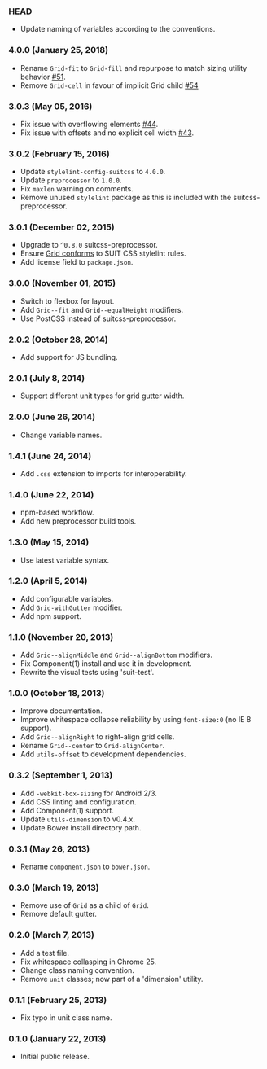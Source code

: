 ### HEAD

* Update naming of variables according to the conventions.

### 4.0.0 (January 25, 2018)

* Rename `Grid-fit` to `Grid-fill` and repurpose to match sizing utility behavior [#51](https://github.com/suitcss/components-grid/issues/51).
* Remove `Grid-cell` in favour of implicit Grid child [#54](https://github.com/suitcss/components-grid/pull/54)

### 3.0.3 (May 05, 2016)

* Fix issue with overflowing elements [#44](https://github.com/suitcss/components-grid/pull/44).
* Fix issue with offsets and no explicit cell width [#43](https://github.com/suitcss/components-grid/pull/43).

### 3.0.2 (February 15, 2016)

* Update `stylelint-config-suitcss` to `4.0.0`.
* Update `preprocessor` to `1.0.0`.
* Fix `maxlen` warning on comments.
* Remove unused `stylelint` package as this is included with the suitcss-preprocessor.

### 3.0.1 (December 02, 2015)

* Upgrade to `^0.8.0` suitcss-preprocessor.
* Ensure [Grid conforms](https://github.com/suitcss/components-grid/commit/91a5a46daf4e7964a38ce72f29801fd8de48d451) to SUIT CSS stylelint rules.
* Add license field to `package.json`.

### 3.0.0 (November 01, 2015)

* Switch to flexbox for layout.
* Add `Grid--fit` and `Grid--equalHeight` modifiers.
* Use PostCSS instead of suitcss-preprocessor.

### 2.0.2 (October 28, 2014)

* Add support for JS bundling.

### 2.0.1 (July 8, 2014)

* Support different unit types for grid gutter width.

### 2.0.0 (June 26, 2014)

* Change variable names.

### 1.4.1 (June 24, 2014)

* Add `.css` extension to imports for interoperability.

### 1.4.0 (June 22, 2014)

* npm-based workflow.
* Add new preprocessor build tools.

### 1.3.0 (May 15, 2014)

* Use latest variable syntax.

### 1.2.0 (April 5, 2014)

* Add configurable variables.
* Add `Grid-withGutter` modifier.
* Add npm support.

### 1.1.0 (November 20, 2013)

* Add `Grid--alignMiddle` and `Grid--alignBottom` modifiers.
* Fix Component(1) install and use it in development.
* Rewrite the visual tests using 'suit-test'.

### 1.0.0 (October 18, 2013)

* Improve documentation.
* Improve whitespace collapse reliability by using `font-size:0` (no IE 8 support).
* Add `Grid--alignRight` to right-align grid cells.
* Rename `Grid--center` to `Grid-alignCenter`.
* Add `utils-offset` to development dependencies.

### 0.3.2 (September 1, 2013)

* Add `-webkit-box-sizing` for Android 2/3.
* Add CSS linting and configuration.
* Add Component(1) support.
* Update `utils-dimension` to v0.4.x.
* Update Bower install directory path.

### 0.3.1 (May 26, 2013)

* Rename `component.json` to `bower.json`.

### 0.3.0 (March 19, 2013)

* Remove use of `Grid` as a child of `Grid`.
* Remove default gutter.

### 0.2.0 (March 7, 2013)

* Add a test file.
* Fix whitespace collasping in Chrome 25.
* Change class naming convention.
* Remove `unit` classes; now part of a 'dimension' utility.

### 0.1.1 (February 25, 2013)

* Fix typo in unit class name.

### 0.1.0 (January 22, 2013)

* Initial public release.

